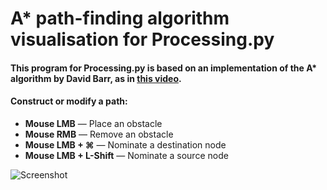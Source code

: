 # A* path-finding algorithm visualisation for Processing.py

#### This program for Processing.py is based on an implementation of the A* algorithm by David Barr, as in [this video](https://youtu.be/icZj67PTFhc).

#### Construct or modify a path:
- **Mouse LMB** — Place an obstacle
- **Mouse RMB** — Remove an obstacle
- **Mouse LMB + ⌘** — Nominate a destination node
- **Mouse LMB + L-Shift** — Nominate a source node

![Screenshot](https://github.com/davidspry/A-star-for-Processing.py/blob/master/Astar.png)
